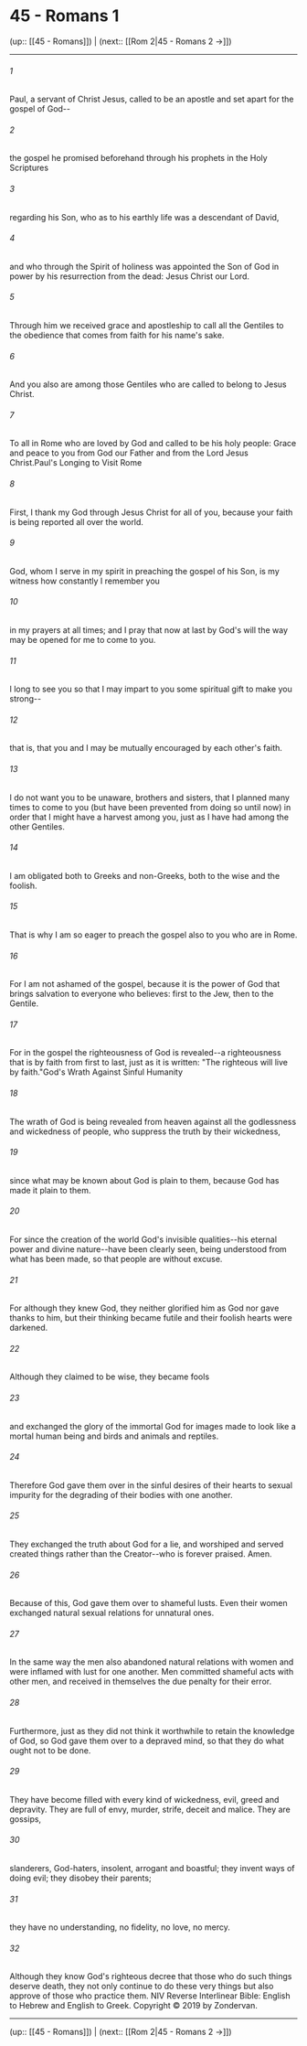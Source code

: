 # 45 - Romans 1

(up:: [[45 - Romans]]) | (next:: [[Rom 2|45 - Romans 2 →]])

***


###### 1 
Paul, a servant of Christ Jesus, called to be an apostle and set apart for the gospel of God-- 

###### 2 
the gospel he promised beforehand through his prophets in the Holy Scriptures 

###### 3 
regarding his Son, who as to his earthly life was a descendant of David, 

###### 4 
and who through the Spirit of holiness was appointed the Son of God in power by his resurrection from the dead: Jesus Christ our Lord. 

###### 5 
Through him we received grace and apostleship to call all the Gentiles to the obedience that comes from faith for his name's sake. 

###### 6 
And you also are among those Gentiles who are called to belong to Jesus Christ. 

###### 7 
To all in Rome who are loved by God and called to be his holy people: Grace and peace to you from God our Father and from the Lord Jesus Christ.Paul's Longing to Visit Rome 

###### 8 
First, I thank my God through Jesus Christ for all of you, because your faith is being reported all over the world. 

###### 9 
God, whom I serve in my spirit in preaching the gospel of his Son, is my witness how constantly I remember you 

###### 10 
in my prayers at all times; and I pray that now at last by God's will the way may be opened for me to come to you. 

###### 11 
I long to see you so that I may impart to you some spiritual gift to make you strong-- 

###### 12 
that is, that you and I may be mutually encouraged by each other's faith. 

###### 13 
I do not want you to be unaware, brothers and sisters, that I planned many times to come to you (but have been prevented from doing so until now) in order that I might have a harvest among you, just as I have had among the other Gentiles. 

###### 14 
I am obligated both to Greeks and non-Greeks, both to the wise and the foolish. 

###### 15 
That is why I am so eager to preach the gospel also to you who are in Rome. 

###### 16 
For I am not ashamed of the gospel, because it is the power of God that brings salvation to everyone who believes: first to the Jew, then to the Gentile. 

###### 17 
For in the gospel the righteousness of God is revealed--a righteousness that is by faith from first to last, just as it is written: "The righteous will live by faith."God's Wrath Against Sinful Humanity 

###### 18 
The wrath of God is being revealed from heaven against all the godlessness and wickedness of people, who suppress the truth by their wickedness, 

###### 19 
since what may be known about God is plain to them, because God has made it plain to them. 

###### 20 
For since the creation of the world God's invisible qualities--his eternal power and divine nature--have been clearly seen, being understood from what has been made, so that people are without excuse. 

###### 21 
For although they knew God, they neither glorified him as God nor gave thanks to him, but their thinking became futile and their foolish hearts were darkened. 

###### 22 
Although they claimed to be wise, they became fools 

###### 23 
and exchanged the glory of the immortal God for images made to look like a mortal human being and birds and animals and reptiles. 

###### 24 
Therefore God gave them over in the sinful desires of their hearts to sexual impurity for the degrading of their bodies with one another. 

###### 25 
They exchanged the truth about God for a lie, and worshiped and served created things rather than the Creator--who is forever praised. Amen. 

###### 26 
Because of this, God gave them over to shameful lusts. Even their women exchanged natural sexual relations for unnatural ones. 

###### 27 
In the same way the men also abandoned natural relations with women and were inflamed with lust for one another. Men committed shameful acts with other men, and received in themselves the due penalty for their error. 

###### 28 
Furthermore, just as they did not think it worthwhile to retain the knowledge of God, so God gave them over to a depraved mind, so that they do what ought not to be done. 

###### 29 
They have become filled with every kind of wickedness, evil, greed and depravity. They are full of envy, murder, strife, deceit and malice. They are gossips, 

###### 30 
slanderers, God-haters, insolent, arrogant and boastful; they invent ways of doing evil; they disobey their parents; 

###### 31 
they have no understanding, no fidelity, no love, no mercy. 

###### 32 
Although they know God's righteous decree that those who do such things deserve death, they not only continue to do these very things but also approve of those who practice them. NIV Reverse Interlinear Bible: English to Hebrew and English to Greek. Copyright © 2019 by Zondervan.

***

(up:: [[45 - Romans]]) | (next:: [[Rom 2|45 - Romans 2 →]])
